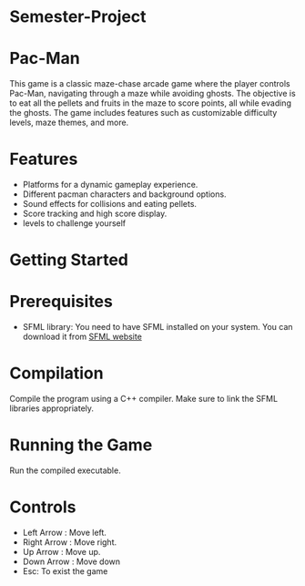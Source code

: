 # Semester-Project

# Pac-Man
This game is a classic maze-chase arcade game where the player controls Pac-Man, navigating through a maze while avoiding ghosts. The objective is to eat all the pellets and fruits in the maze to score points, all while evading the ghosts. The game includes features such as customizable difficulty levels, maze themes, and more.
# Features
- Platforms for a dynamic gameplay experience.
- Different pacman characters and background options.
- Sound effects for collisions and eating pellets.
- Score tracking and high score display.
- levels to challenge yourself

# Getting Started

# Prerequisites
- SFML library: You need to have SFML installed on your system. You can download it from [SFML website](https://www.sfml-dev.org/download.php) 

# Compilation
Compile the program using a C++ compiler. Make sure to link the SFML libraries appropriately.

# Running the Game
Run the compiled executable.

# Controls
- Left Arrow : Move left.
- Right Arrow : Move right.
- Up Arrow : Move up.
- Down Arrow : Move down
- Esc: To exist the game
  


